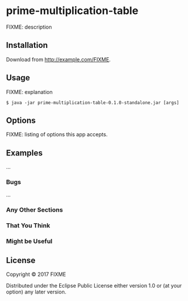 # prime-multiplication-table

FIXME: description

## Installation

Download from http://example.com/FIXME.

## Usage

FIXME: explanation

    $ java -jar prime-multiplication-table-0.1.0-standalone.jar [args]

## Options

FIXME: listing of options this app accepts.

## Examples

...

### Bugs

...

### Any Other Sections
### That You Think
### Might be Useful

## License

Copyright © 2017 FIXME

Distributed under the Eclipse Public License either version 1.0 or (at
your option) any later version.
